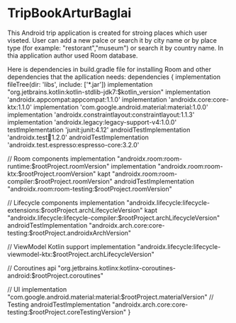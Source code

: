 # TripBookArturBaglai
This Android trip application is created for stroing places which user viseted. User can add a new palce or search it by city name or by place type (for example: "restorant","museum") or search it by country name.
In thia application author used Room database. 

Here is dependencies in build.gradle file for installing Room and other dependencies that the apllication needs:
dependencies {
    implementation fileTree(dir: 'libs', include: ['*.jar'])
    implementation "org.jetbrains.kotlin:kotlin-stdlib-jdk7:$kotlin_version"
    implementation 'androidx.appcompat:appcompat:1.1.0'
    implementation 'androidx.core:core-ktx:1.1.0'
    implementation 'com.google.android.material:material:1.0.0'
    implementation 'androidx.constraintlayout:constraintlayout:1.1.3'
    implementation 'androidx.legacy:legacy-support-v4:1.0.0'
    testImplementation 'junit:junit:4.12'
    androidTestImplementation 'androidx.test:runner:1.2.0'
    androidTestImplementation 'androidx.test.espresso:espresso-core:3.2.0'

// Room components
    implementation "androidx.room:room-runtime:$rootProject.roomVersion"
    implementation "androidx.room:room-ktx:$rootProject.roomVersion"
    kapt "androidx.room:room-compiler:$rootProject.roomVersion"
    androidTestImplementation "androidx.room:room-testing:$rootProject.roomVersion"

// Lifecycle components
    implementation "androidx.lifecycle:lifecycle-extensions:$rootProject.archLifecycleVersion"
    kapt "androidx.lifecycle:lifecycle-compiler:$rootProject.archLifecycleVersion"
    androidTestImplementation "androidx.arch.core:core-testing:$rootProject.androidxArchVersion"

// ViewModel Kotlin support
    implementation "androidx.lifecycle:lifecycle-viewmodel-ktx:$rootProject.archLifecycleVersion"

// Coroutines
    api "org.jetbrains.kotlinx:kotlinx-coroutines-android:$rootProject.coroutines"

// UI
    implementation "com.google.android.material:material:$rootProject.materialVersion"
// Testing
    androidTestImplementation "androidx.arch.core:core-testing:$rootProject.coreTestingVersion"
}
